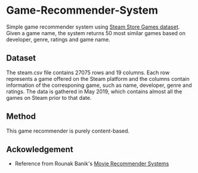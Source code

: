 # Game-Recommender-System
Simple game recommender system using [Steam Store Games dataset](https://www.kaggle.com/nikdavis/steam-store-games). Given a game name, the system returns 50 most similar games based on developer, genre, ratings and game name. 

## Dataset
The steam.csv file contains 27075 rows and 19 columns. Each row represents a game offered on the Steam platform and the columns contain information of the corresponing game, such as name, developer, genre and ratings. The data is gathered in May 2019, which contains almost all the games on Steam prior to that date. 

## Method
This game recommender is purely content-based. 

## Ackowledgement
- Reference from Rounak Banik's [Movie Recommender Systems](https://www.kaggle.com/rounakbanik/movie-recommender-systems)
